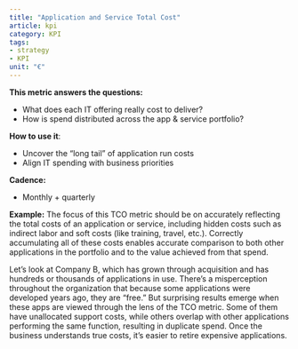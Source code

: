 ```yaml
---
title: "Application and Service Total Cost"
article: kpi
category: KPI
tags:
- strategy
- KPI
unit: "€"
---
```


**This metric answers the questions:**
* What does each IT offering really cost to deliver?
* How is spend distributed across the app & service portfolio?

**How to use it**:
* Uncover the “long tail” of application run costs
* Align IT spending with business priorities

**Cadence:**
* Monthly + quarterly

**Example:**
The focus of this TCO metric should be on accurately reflecting the total costs of an application or service, including hidden costs such as indirect labor and soft costs (like training, travel, etc.). Correctly accumulating all of these costs enables accurate comparison to both other applications in the portfolio and to the value achieved from that spend.

Let’s look at Company B, which has grown through acquisition and has hundreds or thousands of applications in use. There’s a misperception throughout the organization that because some applications were developed years ago, they are “free.” But surprising results emerge when these apps are viewed through the lens of the TCO metric. Some of them have unallocated support costs, while others overlap with other applications performing the same function, resulting in duplicate spend. Once the business understands true costs, it’s easier to retire expensive applications. 